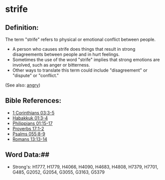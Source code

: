 # strife #

## Definition: ##

The term "strife" refers to physical or emotional conflict between people.

* A person who causes strife does things that result in strong disagreements between people and in hurt feelings.
* Sometimes the use of the word "strife" implies that strong emotions are involved, such as anger or bitterness.
* Other ways to translate this term could include "disagreement" or "dispute" or "conflict."

(See also: [angry](angry.md))

## Bible References: ##

* [1 Corinthians 03:3-5](rc://en/tn/help/1co/03/03)
* [Habakkuk 01:3-4](rc://en/tn/help/hab/01/03)
* [Philippians 01:15-17](rc://en/tn/help/php/01/15)
* [Proverbs 17:1-2](rc://en/tn/help/pro/17/01)
* [Psalms 055:8-9](rc://en/tn/help/psa/055/008)
* [Romans 13:13-14](rc://en/tn/help/rom/13/13)

## Word Data:##

* Strong's: H1777, H1779, H4066, H4090, H4683, H4808, H7379, H7701, G485, G2052, G2054, G3055, G3163, G5379
